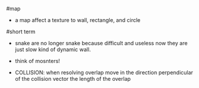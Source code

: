 #map

* a map affect a texture to wall, rectangle, and circle

#short term

* snake are no longer snake because difficult and useless
  now they are just slow kind of dynamic wall.

* think of mosnters!

* COLLISION: when resolving overlap move in the direction perpendicular
  of the collision vector the length of the overlap
